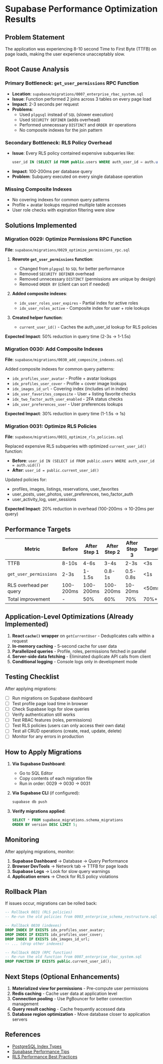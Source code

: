 # Supabase Performance Optimization Results

## Problem Statement

The application was experiencing 8-10 second Time to First Byte (TTFB) on page loads, making the user experience unacceptably slow.

## Root Cause Analysis

### Primary Bottleneck: `get_user_permissions` RPC Function
- **Location**: `supabase/migrations/0007_enterprise_rbac_system.sql`
- **Issue**: Function performed 2 joins across 3 tables on every page load
- **Impact**: 2-3 seconds per request
- **Problems**:
  - Used `plpgsql` instead of `SQL` (slower execution)
  - Used `SECURITY DEFINER` (adds overhead)
  - Performed unnecessary `DISTINCT` and `ORDER BY` operations
  - No composite indexes for the join pattern

### Secondary Bottleneck: RLS Policy Overhead
- **Issue**: Every RLS policy contained expensive subqueries like:
  ```sql
  user_id IN (SELECT id FROM public.users WHERE auth_user_id = auth.uid())
  ```
- **Impact**: 100-200ms per database query
- **Problem**: Subquery executed on every single database operation

### Missing Composite Indexes
- No covering indexes for common query patterns
- Profile + avatar lookups required multiple table accesses
- User role checks with expiration filtering were slow

## Solutions Implemented

### Migration 0029: Optimize Permissions RPC Function
**File**: `supabase/migrations/0029_optimize_permissions_rpc.sql`

1. **Rewrote `get_user_permissions` function**:
   - Changed from `plpgsql` to `SQL` for better performance
   - Removed `SECURITY DEFINER` overhead
   - Removed unnecessary `DISTINCT` (permissions are unique by design)
   - Removed `ORDER BY` (client can sort if needed)

2. **Added composite indexes**:
   - `idx_user_roles_user_expires` - Partial index for active roles
   - `idx_user_roles_active` - Composite index for user + role lookups

3. **Created helper function**:
   - `current_user_id()` - Caches the auth_user_id lookup for RLS policies

**Expected Impact**: 50% reduction in query time (2-3s → 1-1.5s)

### Migration 0030: Add Composite Indexes
**File**: `supabase/migrations/0030_add_composite_indexes.sql`

Added composite indexes for common query patterns:
- `idx_profiles_user_avatar` - Profile + avatar lookups
- `idx_profiles_user_cover` - Profile + cover image lookups
- `idx_images_id_url` - Covering index (includes url in index)
- `idx_user_favorites_composite` - User + listing favorite checks
- `idx_two_factor_auth_user_enabled` - 2FA status checks
- `idx_user_preferences_user` - User preferences lookups

**Expected Impact**: 30% reduction in query time (1-1.5s → 1s)

### Migration 0031: Optimize RLS Policies
**File**: `supabase/migrations/0031_optimize_rls_policies.sql`

Replaced expensive RLS subqueries with optimized `current_user_id()` function:
- **Before**: `user_id IN (SELECT id FROM public.users WHERE auth_user_id = auth.uid())`
- **After**: `user_id = public.current_user_id()`

Updated policies for:
- profiles, images, listings, reservations, user_favorites
- user_posts, user_photos, user_preferences, two_factor_auth
- user_activity_log, user_sessions

**Expected Impact**: 20% reduction in overhead (100-200ms → 10-20ms per query)

## Performance Targets

| Metric | Before | After Step 1 | After Step 2 | After Step 3 | Target |
|--------|--------|--------------|--------------|--------------|--------|
| TTFB | 8-10s | 4-6s | 3-4s | 2-3s | <3s |
| `get_user_permissions` | 2-3s | 1-1.5s | 0.8-1s | 0.5-0.8s | <1s |
| RLS overhead per query | 100-200ms | 100-200ms | 100-200ms | 10-20ms | <50ms |
| Total improvement | - | 50% | 60% | 70% | 70%+ |

## Application-Level Optimizations (Already Implemented)

1. **React `cache()` wrapper** on `getCurrentUser` - Deduplicates calls within a request
2. **In-memory caching** - 5-second cache for user data
3. **Parallelized queries** - Profile, roles, permissions fetched in parallel
4. **Server-side data fetching** - Eliminated duplicate API calls from client
5. **Conditional logging** - Console logs only in development mode

## Testing Checklist

After applying migrations:

- [ ] Run migrations on Supabase dashboard
- [ ] Test profile page load time in browser
- [ ] Check Supabase logs for slow queries
- [ ] Verify authentication still works
- [ ] Test RBAC features (roles, permissions)
- [ ] Test RLS policies (users can only access their own data)
- [ ] Test all CRUD operations (create, read, update, delete)
- [ ] Monitor for any errors in production

## How to Apply Migrations

1. **Via Supabase Dashboard**:
   - Go to SQL Editor
   - Copy contents of each migration file
   - Run in order: 0029 → 0030 → 0031

2. **Via Supabase CLI** (if configured):
   ```bash
   supabase db push
   ```

3. **Verify migrations applied**:
   ```sql
   SELECT * FROM supabase_migrations.schema_migrations 
   ORDER BY version DESC LIMIT 5;
   ```

## Monitoring

After applying migrations, monitor:
1. **Supabase Dashboard** → Database → Query Performance
2. **Browser DevTools** → Network tab → TTFB for page loads
3. **Supabase Logs** → Look for slow query warnings
4. **Application errors** → Check for RLS policy violations

## Rollback Plan

If issues occur, migrations can be rolled back:

```sql
-- Rollback 0031 (RLS policies)
-- Re-run the old policies from 0003_enterprise_schema_restructure.sql

-- Rollback 0030 (indexes)
DROP INDEX IF EXISTS idx_profiles_user_avatar;
DROP INDEX IF EXISTS idx_profiles_user_cover;
DROP INDEX IF EXISTS idx_images_id_url;
-- ... (drop other indexes)

-- Rollback 0029 (RPC function)
-- Re-run the old function from 0007_enterprise_rbac_system.sql
DROP FUNCTION IF EXISTS public.current_user_id();
```

## Next Steps (Optional Enhancements)

1. **Materialized view for permissions** - Pre-compute user permissions
2. **Redis caching** - Cache user data at application level
3. **Connection pooling** - Use PgBouncer for better connection management
4. **Query result caching** - Cache frequently accessed data
5. **Database region optimization** - Move database closer to application servers

## References

- [PostgreSQL Index Types](https://www.postgresql.org/docs/current/indexes-types.html)
- [Supabase Performance Tips](https://supabase.com/docs/guides/database/performance)
- [RLS Performance Best Practices](https://supabase.com/docs/guides/auth/row-level-security)

